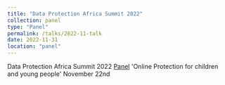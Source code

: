 ```yaml
---
title: "Data Protection Africa Summit 2022"
collection: panel
type: "Panel"
permalink: /talks/2022-11-talk
date: 2022-11-31
location: "panel"
---
```


Data Protection Africa Summit 2022 [Panel](https://dataprotectionafrica.org/) 'Online Protection for children and young people' November 22nd 
